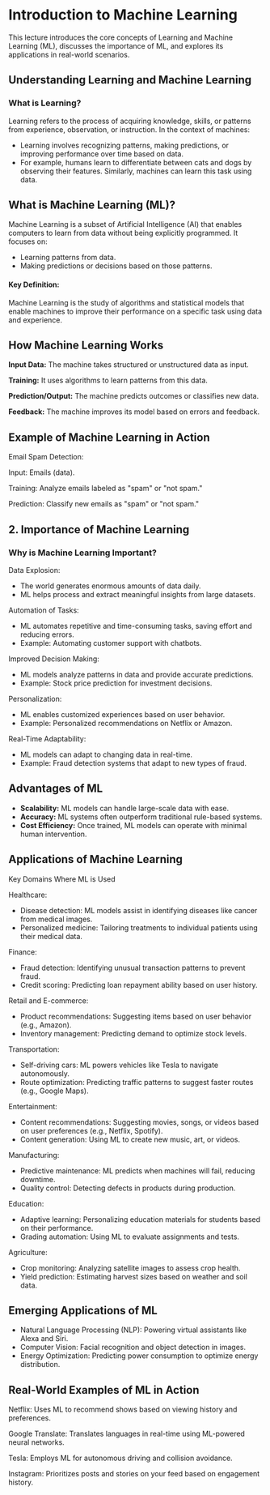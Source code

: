 # Introduction to Machine Learning

This lecture introduces the core concepts of Learning and Machine Learning (ML), discusses the importance of ML, and explores its applications in real-world scenarios.

## Understanding Learning and Machine Learning

### What is Learning?

Learning refers to the process of acquiring knowledge, skills, or patterns from experience, observation, or instruction. In the context of machines:

- Learning involves recognizing patterns, making predictions, or improving performance over time based on data.
- For example, humans learn to differentiate between cats and dogs by observing their features. Similarly, machines can learn this task using 
        data.

## What is Machine Learning (ML)?

Machine Learning is a subset of Artificial Intelligence (AI) that enables computers to learn from data without being explicitly programmed. It focuses on:

- Learning patterns from data.
- Making predictions or decisions based on those patterns.
  
#### Key Definition:

Machine Learning is the study of algorithms and statistical models that enable machines to improve their performance on a specific task using data and experience.

## How  Machine Learning Works

**Input Data:** The machine takes structured or unstructured data as input.

**Training:** It uses algorithms to learn patterns from this data.

**Prediction/Output:** The machine predicts outcomes or classifies new data.

**Feedback:** The machine improves its model based on errors and feedback.

## Example of Machine Learning in Action

Email Spam Detection:

Input: Emails (data).

Training: Analyze emails labeled as "spam" or "not spam."

Prediction: Classify new emails as "spam" or "not spam."

## 2. Importance of Machine Learning

### Why is Machine Learning Important?

Data Explosion:

- The world generates enormous amounts of data daily.
- ML helps process and extract meaningful insights from large datasets.

Automation of Tasks:

- ML automates repetitive and time-consuming tasks, saving effort and reducing errors.
- Example: Automating customer support with chatbots.
  
Improved Decision Making:

- ML models analyze patterns in data and provide accurate predictions.
- Example: Stock price prediction for investment decisions.
  
Personalization:

- ML enables customized experiences based on user behavior.
- Example: Personalized recommendations on Netflix or Amazon.
  
Real-Time Adaptability:

- ML models can adapt to changing data in real-time.
- Example: Fraud detection systems that adapt to new types of fraud.

## Advantages of ML

- **Scalability:** ML models can handle large-scale data with ease.
- **Accuracy:** ML systems often outperform traditional rule-based systems.
- **Cost Efficiency:** Once trained, ML models can operate with minimal human intervention.

## Applications of Machine Learning

Key Domains Where ML is Used

Healthcare:

- Disease detection: ML models assist in identifying diseases like cancer from medical images.
- Personalized medicine: Tailoring treatments to individual patients using their medical data.
  
Finance:

- Fraud detection: Identifying unusual transaction patterns to prevent fraud.
- Credit scoring: Predicting loan repayment ability based on user history.
  
Retail and E-commerce:

- Product recommendations: Suggesting items based on user behavior (e.g., Amazon).
- Inventory management: Predicting demand to optimize stock levels.
  
Transportation:

- Self-driving cars: ML powers vehicles like Tesla to navigate autonomously.
- Route optimization: Predicting traffic patterns to suggest faster routes (e.g., Google Maps).
  
Entertainment:

- Content recommendations: Suggesting movies, songs, or videos based on user preferences (e.g., Netflix, Spotify).
- Content generation: Using ML to create new music, art, or videos.

Manufacturing:

- Predictive maintenance: ML predicts when machines will fail, reducing downtime.
- Quality control: Detecting defects in products during production.
  
Education:

- Adaptive learning: Personalizing education materials for students based on their performance.
- Grading automation: Using ML to evaluate assignments and tests.
  
Agriculture:

- Crop monitoring: Analyzing satellite images to assess crop health.
- Yield prediction: Estimating harvest sizes based on weather and soil data.
  
## Emerging Applications of ML

- Natural Language Processing (NLP): Powering virtual assistants like Alexa and Siri.
- Computer Vision: Facial recognition and object detection in images.
- Energy Optimization: Predicting power consumption to optimize energy distribution.
  
## Real-World Examples of ML in Action

Netflix: Uses ML to recommend shows based on viewing history and preferences.

Google Translate: Translates languages in real-time using ML-powered neural networks.

Tesla: Employs ML for autonomous driving and collision avoidance.

Instagram: Prioritizes posts and stories on your feed based on engagement history.

